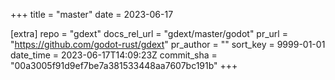 +++
title = "master"
date = 2023-06-17

[extra]
repo = "gdext"
docs_rel_url = "gdext/master/godot"
pr_url = "https://github.com/godot-rust/gdext"
pr_author = ""
sort_key = 9999-01-01
date_time = 2023-06-17T14:09:23Z
commit_sha = "00a3005f91d9ef7be7a381533448aa7607bc191b"
+++


